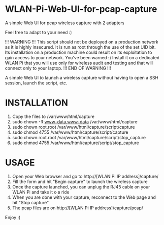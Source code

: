 # WLAN-Pi-Web-UI-for-pcap-capture
A simple Web UI for pcap wireless capture with 2 adapters

Feel free to adapt to your need :)

!!! WARNING !!!
This script should not be deployed on a production network as it is highly insecured.
It is run as root through the use of the set UID bit.
Its installation on a production machine could result on its exploitation to gain access to your network.
You've been warned :)
Install it on a dedicated WLAN Pi that you will use only for wireless audit and testing and that will connect only to your laptop.
!!! END OF WARNING !!!

A simple Web UI to launch a wireless capture without having to open a SSH session, launch the script, etc.

# INSTALLATION

1. Copy the files to /var/www/html/capture
2. sudo chown -R www-data.www-data /var/www/html/capture
3. sudo chown root.root /var/www/html/capture/script/capture
4. sudo chmod 4755 /var/www/html/capture/script/capture
5. sudo chown root.root /var/www/html/capture/script/stop_capture
4. sudo chmod 4755 /var/www/html/capture/script/stop_capture

# USAGE

1. Open your Web browser and go to http://[WLAN Pi IP address]/capture/
2. Fill the form and hit "Begin capture" to launch the wireless capture
3. Once the capture launched, you can unplug the RJ45 cable on your WLAN Pi and take it o a ride
4. When you are done with your capture, reconnect to the Web page and hit "Stop capture"
5. The pcap files are on http://[WLAN Pi IP address]/capture/pcap/

Enjoy ;)
